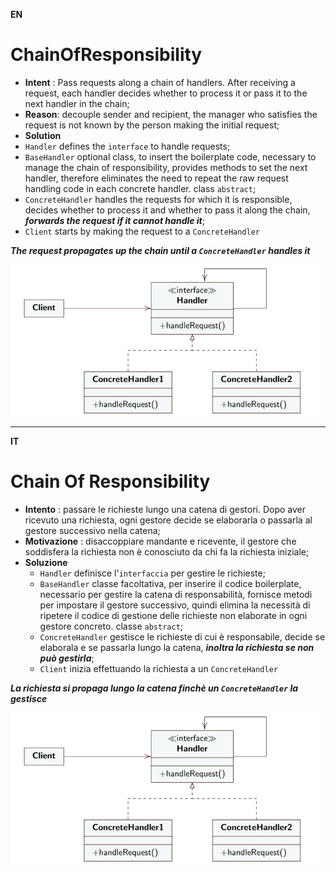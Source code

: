 **EN**
# ChainOfResponsibility

- **Intent** : Pass requests along a chain of handlers. After receiving a request, each handler decides whether to process it or pass it to the next handler in the chain;
- **Reason**: decouple sender and recipient, the manager who satisfies the request is not known by the person making the initial request;
- **Solution**
 - `Handler` defines the `interface` to handle requests;
 - `BaseHandler` optional class, to insert the boilerplate code, necessary to manage the chain of responsibility, provides methods to set the next handler, therefore eliminates the need to repeat the raw request handling code in each concrete handler. class `abstract`;
 - `ConcreteHandler` handles the requests for which it is responsible, decides whether to process it and whether to pass it along the chain, ***forwards the request if it cannot handle it***;
 - `Client` starts by making the request to a `ConcreteHandler`

***The request propagates up the chain until a `ConcreteHandler` handles it***

![alt text](image.png)

---

**IT**
# Chain Of Responsibility

- **Intento** : passare le richieste lungo una catena di gestori. Dopo aver ricevuto una richiesta, ogni gestore decide se elaborarla o passarla al gestore successivo nella catena;
- **Motivazione** : disaccoppiare mandante e ricevente, il gestore che soddisfera la richiesta non è conosciuto da chi fa la richiesta iniziale;
- **Soluzione**
  - `Handler` definisce l'`interfaccia` per gestire le richieste;
  - `BaseHandler` classe facoltativa, per inserire il codice boilerplate, necessario per gestire la catena di responsabilità, fornisce metodi per impostare il gestore successivo, quindi elimina la necessità di ripetere il codice di gestione delle richieste non elaborate in ogni gestore concreto. classe `abstract`;
  - `ConcreteHandler` gestisce le richieste di cui è responsabile, decide se elaborala e se passarla lungo la catena, ***inoltra la richiesta se non può gestirla***;
  - `Client` inizia effettuando la richiesta a un `ConcreteHandler`

***La richiesta si propaga lungo la catena finchè un `ConcreteHandler` la gestisce***

![alt text](image.png)
